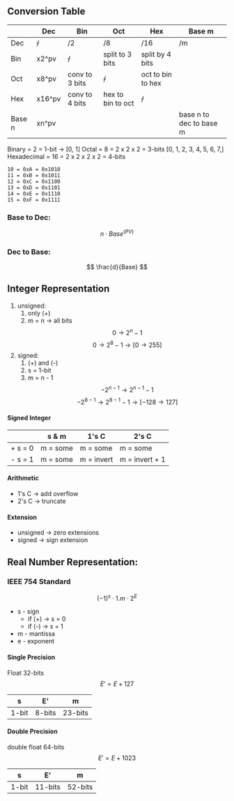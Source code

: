 ## Conversion Table
|        | Dec    | Bin            | Oct               | Hex                | Base m                  |
| ------ | ------ | -------------- | ----------------- | ------------------ | ----------------------- |
| Dec    | ~~/~~  | /2             | /8                | /16                | /m                      |
| Bin    | x2^pv  | ~~/~~          | split to 3 bits   | split by 4 bits    |                         |
| Oct    | x8^pv  | conv to 3 bits | ~~/~~             | oct to bin  to hex |                         |
| Hex    | x16^pv | conv to 4 bits | hex to bin to oct | ~~/~~              |                         |
| Base n | xn^pv  |                |                   |                    | base n to dec to base m |
Binary = 2 = 1-bit -> [0, 1]
Octal = 8 = 2 x 2 x 2 = 3-bits [0, 1, 2, 3, 4, 5, 6, 7,]
Hexadecimal = 16 = 2 x 2 x 2 x 2 = 4-bits
```Hexadecimal
10 = 0xA = 0x1010
11 = 0xB = 0x1011
12 = 0xC = 0x1100
13 = 0xD = 0x1101
14 = 0xE = 0x1110
15 = 0xF = 0x1111
```

###  Base to Dec:
$$
n\cdot Base^{(PV)}
$$
### Dec to Base:
$$
\frac{d}{Base}
$$
## Integer Representation
1. unsigned:
	1.  only (+)
	2. m = n -> all bits
	$$0 \rightarrow 2^n-1$$
	$$0 \rightarrow 2^8-1 \rightarrow[0 \rightarrow 255]$$
2. signed:
	1. (+) and (-)
	2. s = 1-bit
	3. m = n - 1
	$$-2^{n-1}\rightarrow2^{n-1}-1$$
	$$-2^{8-1}\rightarrow2^{8-1}-1\rightarrow[-128\rightarrow127]$$
#### Signed Integer

|         | s & m     | 1's C      | 2's C          |
| ------- | --------- | ---------- | -------------- |
| + s = 0 | m  = some | m = some   | m = some       |
| - s = 1 | m = some  | m = invert | m = invert + 1 |
#### Arithmetic
- 1's C -> add overflow
- 2's C -> truncate
#### Extension
- unsigned -> zero extensions
- signed -> sign extension
## Real Number Representation:
### IEEE 754 Standard
$$(-1)^s\cdot1.m\cdot2^E$$
- s - sign
	- if (+) -> s = 0
	- if (-) -> s = 1
- m - mantissa
- e - exponent
#### Single Precision
Float 32-bits
$$E'=E+127$$

| s     | E'     | m       |
| ----- | ------ | ------- |
| 1-bit | 8-bits | 23-bits |
#### Double Precision
double float 64-bits
$$E'=E+1023$$

| s     | E'      | m       |
| ----- | ------- | ------- |
| 1-bit | 11-bits | 52-bits |
